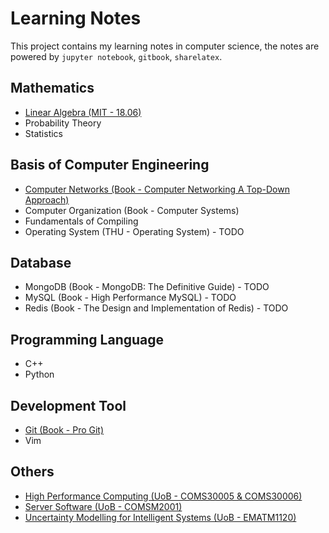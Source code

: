 Learning Notes
=========================

This project contains my learning notes in computer science, the notes are powered by `jupyter notebook`, `gitbook`, `sharelatex`.


Mathematics
-------------------------

* [Linear Algebra (MIT - 18.06)](https://github.com/JeraKrs/Notes/blob/master/Linear%20Algebra/README.md)
* Probability Theory
* Statistics


Basis of Computer Engineering
-------------------------

* [Computer Networks (Book - Computer Networking A Top-Down Approach)](https://jerakrs.gitbooks.io/computer_networks/content/)
* Computer Organization (Book - Computer Systems)
* Fundamentals of Compiling
* Operating System (THU - Operating System) - TODO


Database
-------------------------

* MongoDB (Book - MongoDB: The Definitive Guide) - TODO
* MySQL (Book - High Performance MySQL) - TODO
* Redis (Book - The Design and Implementation of Redis) - TODO


Programming Language
-------------------------

* C++
* Python


Development Tool
-------------------------

* [Git (Book - Pro Git)](https://jerakrs.gitbooks.io/git/content/)
* Vim


Others
-------------------------

* [High Performance Computing (UoB - COMS30005 & COMS30006)](https://github.com/JeraKrs/Notes/blob/master/High%20Performance%20Computing/README.md)
* [Server Software (UoB - COMSM2001)](https://github.com/JeraKrs/notes/blob/master/Server%20Software/README.md)
* [Uncertainty Modelling for Intelligent Systems (UoB - EMATM1120)](https://github.com/JeraKrs/Notes/blob/master/Uncertainty%20Modelling%20for%20Intelligent%20Systems/README.md)
